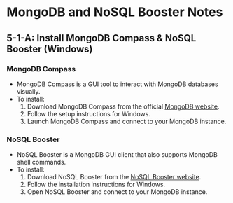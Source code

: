
# MongoDB and NoSQL Booster Notes

## 5-1-A: Install MongoDB Compass & NoSQL Booster (Windows)

### MongoDB Compass
- MongoDB Compass is a GUI tool to interact with MongoDB databases visually.
- To install:
  1. Download MongoDB Compass from the official [MongoDB website](https://www.mongodb.com/try/download/compass).
  2. Follow the setup instructions for Windows.
  3. Launch MongoDB Compass and connect to your MongoDB instance.

### NoSQL Booster
- NoSQL Booster is a MongoDB GUI client that also supports MongoDB shell commands.
- To install:
  1. Download NoSQL Booster from the [NoSQL Booster website](https://nosqlbooster.com/downloads).
  2. Follow the installation instructions for Windows.
  3. Open NoSQL Booster and connect to your MongoDB instance.


 
 